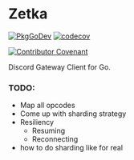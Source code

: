 # Zetka
[![PkgGoDev](https://pkg.go.dev/badge/github.com/paramusio/go-zetka)](https://pkg.go.dev/github.com/paramusio/go-zetka)  [![codecov](https://codecov.io/gh/paramusio/go-zetka/branch/main/graph/badge.svg?token=VLGNXO0U5S)](undefined)

[![Contributor Covenant](https://img.shields.io/badge/Contributor%20Covenant-v2.0%20adopted-ff69b4.svg)](code_of_conduct.md)   


Discord Gateway Client for Go.



### TODO:
- Map all opcodes
- Come up with sharding strategy
- Resiliency
    - Resuming
    - Reconnecting
- how to do sharding like for real